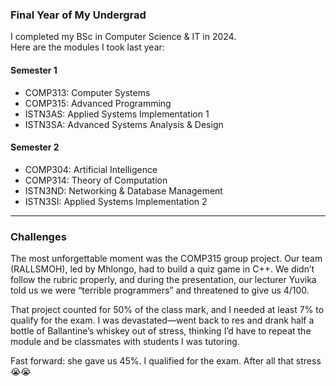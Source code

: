 ### Final Year of My Undergrad

I completed my BSc in Computer Science & IT in 2024.  
Here are the modules I took last year:

#### Semester 1
- COMP313: Computer Systems  
- COMP315: Advanced Programming  
- ISTN3AS: Applied Systems Implementation 1  
- ISTN3SA: Advanced Systems Analysis & Design  

#### Semester 2
- COMP304: Artificial Intelligence  
- COMP314: Theory of Computation  
- ISTN3ND: Networking & Database Management  
- ISTN3SI: Applied Systems Implementation 2  

---

### Challenges

The most unforgettable moment was the COMP315 group project. Our team (RALLSMOH), led by Mhlongo, had to build a quiz game in C++. We didn’t follow the rubric properly, and during the presentation, our lecturer Yuvika told us we were “terrible programmers” and threatened to give us 4/100.

That project counted for 50% of the class mark, and I needed at least 7% to qualify for the exam. I was devastated—went back to res and drank half a bottle of Ballantine’s whiskey out of stress, thinking I’d have to repeat the module and be classmates with students I was tutoring.

Fast forward: she gave us 45%. I qualified for the exam. After all that stress 😭😭
